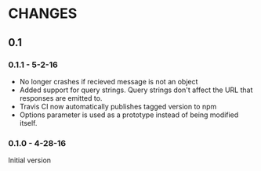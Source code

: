 # CHANGES

## 0.1

### 0.1.1 - 5-2-16
 - No longer crashes if recieved message is not an object
 - Added support for query strings. Query strings don't affect the URL that responses are emitted to.
 - Travis CI now automatically publishes tagged version to npm
 - Options parameter is used as a prototype instead of being modified itself.

### 0.1.0 - 4-28-16
Initial version
